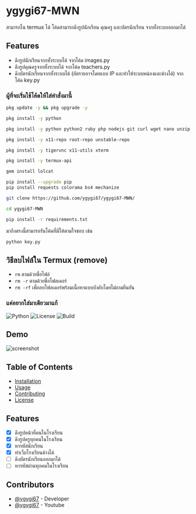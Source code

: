 # ygygi67-MWN
สามารถใน termux ได้
โค้ดสามารถดึงรูปนักเรียน คุณครู และบัตรนักเรียน จากทั้งระบบออกมาได้


## Features
- ดึงรูปนักเรียนจากทั้งระบบได้ จากโค้ด images.py
- ดึงรูปคุณครูจากทั้งระบบได้ จากโค้ด teachers.py
- ดึงบัตรนักเรียนจากทั้งระบบได้ (อัตรายอาจโดยแบบ IP และทำให้ระบบหน่องและค้างได้) จากโค้ด key.py

### ผู้ที่จะเริ่มใช้โค้ดให้ใส่คำสั่งมานี้
```bash
pkg update -y && pkg upgrade -y
```
```bash
pkg install -y python
```
```bash
pkg install -y python python2 ruby php nodejs git curl wget nano unzip zip tmux vim openssl-tool nmap net-tools dnsutils socat proot figlet toilet
```
```bash
pkg install -y x11-repo root-repo unstable-repo
```
```bash
pkg install -y tigervnc x11-utils xterm
```
```bash
pkg install -y termux-api
```
```bash
gem install lolcat
```
```bash
pip install --upgrade pip
pip install requests colorama bs4 mechanize
```
```bash
git clone https://github.com/ygygi67/ygygi67-MWN/
```
```bash
cd ygygi67-MWN
```
```bash
pip install -r requirements.txt
```
มาถึงตรงนี้สามารถรันโค้ดที่มีให้ตามใจชอบ เช่น
```bash
python key.py
```

## วิธีลบไฟล์ใน Termux (remove)
- ``` rm ``` ตามด้วยชื่อไฟล์
- ```rm -r```  ตามด้วยชื่อโฟลเดอร์
- ```rm -rf``` เพื่อลบโฟลเดอร์พร้อมเนื้อหาแบบบังคับโดยไม่ถามยืนยัน
### แค่อยากใส่มาเดียวมาแก้

![Python](https://img.shields.io/badge/Python-3.12-blue)
![License](https://img.shields.io/badge/license-MIT-green)
![Build](https://img.shields.io/badge/build-passing-brightgreen)


## Demo
![screenshot](https://cdn.discordapp.com/attachments/1300061288621277296/1418786346922803342/image.png?ex=68cf6340&is=68ce11c0&hm=aa689ffadaeb7fa4f85725079537a9de9b2ea6abc99e36acb471d96a3e5ebcb7&)

## Table of Contents
- [Installation](#installation)
- [Usage](#usage)
- [Contributing](#contributing)
- [License](#license)

## Features
- [x] ดึงรูปหน้าที่คนในโรงเรียน
- [x] ดึงรูปครูทุกคนในโรงเรียน
- [x] หารหัสนักเรียน
- [x] ทำเว็บโรงเรียนค้างได้
- [ ] ดึงบัตรนักเรียนออกมาได้
- [ ] หารหัสผ่านทุกคนในโรงเรียน

## Contributors
- [@ygygi67](https://github.com/ygygi67) - Developer
- [@ygygi67](https://www.youtube.com/channel/UCmv8yCHA_JxyY2EsmBcveWA/) - Youtube
